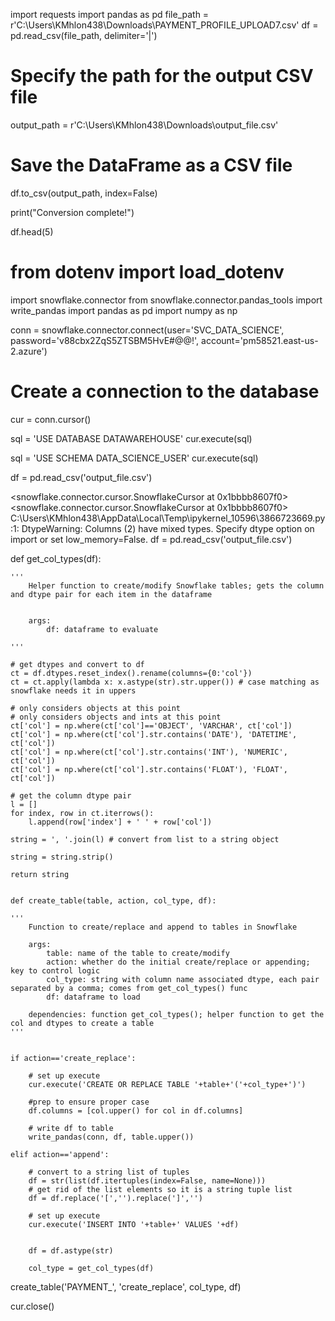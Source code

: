 import requests
import pandas as pd
file_path = r'C:\Users\KMhlon438\Downloads\PAYMENT_PROFILE_UPLOAD7.csv'
df = pd.read_csv(file_path, delimiter='|')

# Specify the path for the output CSV file
output_path =  r'C:\Users\KMhlon438\Downloads\output_file.csv' 

# Save the DataFrame as a CSV file
df.to_csv(output_path, index=False)

print("Conversion complete!")

df.head(5)


# from dotenv import load_dotenv
import snowflake.connector
from snowflake.connector.pandas_tools import write_pandas
import pandas as pd
import numpy as np

conn = snowflake.connector.connect(user='SVC_DATA_SCIENCE',
       password='v88cbx2ZqS5ZTSBM5HvE#@@!',
       account='pm58521.east-us-2.azure')
# Create a connection to the database
cur = conn.cursor()

sql = 'USE DATABASE DATAWAREHOUSE'
cur.execute(sql)

sql = 'USE SCHEMA DATA_SCIENCE_USER'
cur.execute(sql)

df = pd.read_csv('output_file.csv')

<snowflake.connector.cursor.SnowflakeCursor at 0x1bbbb8607f0>
<snowflake.connector.cursor.SnowflakeCursor at 0x1bbbb8607f0>
C:\Users\KMhlon438\AppData\Local\Temp\ipykernel_10596\3866723669.py:1: DtypeWarning: Columns (2) have mixed types. Specify dtype option on import or set low_memory=False.
  df = pd.read_csv('output_file.csv')


  def get_col_types(df):
    
    '''
        Helper function to create/modify Snowflake tables; gets the column and dtype pair for each item in the dataframe

        
        args:
            df: dataframe to evaluate
            
    '''
    
    # get dtypes and convert to df
    ct = df.dtypes.reset_index().rename(columns={0:'col'})
    ct = ct.apply(lambda x: x.astype(str).str.upper()) # case matching as snowflake needs it in uppers
        
    # only considers objects at this point
    # only considers objects and ints at this point
    ct['col'] = np.where(ct['col']=='OBJECT', 'VARCHAR', ct['col'])
    ct['col'] = np.where(ct['col'].str.contains('DATE'), 'DATETIME', ct['col'])
    ct['col'] = np.where(ct['col'].str.contains('INT'), 'NUMERIC', ct['col'])
    ct['col'] = np.where(ct['col'].str.contains('FLOAT'), 'FLOAT', ct['col'])
    
    # get the column dtype pair
    l = []
    for index, row in ct.iterrows():
        l.append(row['index'] + ' ' + row['col'])
    
    string = ', '.join(l) # convert from list to a string object
    
    string = string.strip()
    
    return string


    def create_table(table, action, col_type, df):
    
    '''
        Function to create/replace and append to tables in Snowflake
        
        args:
            table: name of the table to create/modify
            action: whether do the initial create/replace or appending; key to control logic
            col_type: string with column name associated dtype, each pair separated by a comma; comes from get_col_types() func
            df: dataframe to load
            
        dependencies: function get_col_types(); helper function to get the col and dtypes to create a table
    '''
    
    
    if action=='create_replace':
    
        # set up execute
        cur.execute('CREATE OR REPLACE TABLE '+table+'('+col_type+')')

        #prep to ensure proper case
        df.columns = [col.upper() for col in df.columns]

        # write df to table
        write_pandas(conn, df, table.upper())
        
    elif action=='append':
        
        # convert to a string list of tuples
        df = str(list(df.itertuples(index=False, name=None)))
        # get rid of the list elements so it is a string tuple list
        df = df.replace('[','').replace(']','')
        
        # set up execute
        cur.execute('INSERT INTO '+table+' VALUES '+df)


        df = df.astype(str)

        col_type = get_col_types(df)
create_table('PAYMENT_', 'create_replace', col_type, df)

cur.close()


